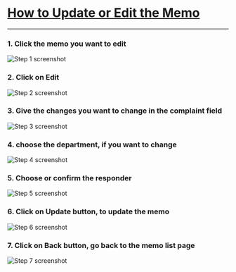 # [How to Update or Edit the Memo](https://app.tango.us/app/workflow/80b69c9e-55ff-43ad-aa41-801e2509c410?utm_source=markdown&utm_medium=markdown&utm_campaign=workflow%20export%20links)




***



### 1. Click the memo you want to edit
![Step 1 screenshot](https://images.tango.us/workflows/80b69c9e-55ff-43ad-aa41-801e2509c410/steps/c9a319e8-22c6-4b23-807e-2b2405ae7b7f/46632881-8f91-495b-a868-b3a38c9607fb.png?crop=focalpoint&fit=crop&fp-x=0.5000&fp-y=0.5000&w=1200&border=2%2CF4F2F7&border-radius=8%2C8%2C8%2C8&border-radius-inner=8%2C8%2C8%2C8&blend-align=bottom&blend-mode=normal&blend-x=0&blend-w=1200&blend64=aHR0cHM6Ly9pbWFnZXMudGFuZ28udXMvc3RhdGljL21hZGUtd2l0aC10YW5nby13YXRlcm1hcmstdjIucG5n&mark-x=232&mark-y=2613&m64=aHR0cHM6Ly9pbWFnZXMudGFuZ28udXMvc3RhdGljL2JsYW5rLnBuZz9tYXNrPWNvcm5lcnMmYm9yZGVyPTQlMkNGRjc0NDImdz0yOTc1Jmg9Mjk3JmZpdD1jcm9wJmNvcm5lci1yYWRpdXM9MTA%3D)


### 2. Click on Edit
![Step 2 screenshot](https://images.tango.us/workflows/80b69c9e-55ff-43ad-aa41-801e2509c410/steps/a138f7b6-2e31-4218-b33e-7bcecc6236fc/fff3924e-a3d1-4fca-97a2-bbef7b2e59f9.png?crop=focalpoint&fit=crop&fp-x=1.9382&fp-y=0.1870&w=1200&border=2%2CF4F2F7&border-radius=8%2C8%2C8%2C8&border-radius-inner=8%2C8%2C8%2C8&blend-align=bottom&blend-mode=normal&blend-x=0&blend-w=1200&blend64=aHR0cHM6Ly9pbWFnZXMudGFuZ28udXMvc3RhdGljL21hZGUtd2l0aC10YW5nby13YXRlcm1hcmstdjIucG5n&mark-x=2029&mark-y=195&m64=aHR0cHM6Ly9pbWFnZXMudGFuZ28udXMvc3RhdGljL2JsYW5rLnBuZz9tYXNrPWNvcm5lcnMmYm9yZGVyPTQlMkNGRjc0NDImdz01OTMmaD00MDgmZml0PWNyb3AmY29ybmVyLXJhZGl1cz0xMA%3D%3D)


### 3. Give the changes you want to change in the complaint field
![Step 3 screenshot](https://images.tango.us/workflows/80b69c9e-55ff-43ad-aa41-801e2509c410/steps/e271946c-ca99-4f40-bd08-57e5c18f054d/b6c3b91e-44cf-4abc-9ac4-22d7d03afd1e.png?crop=focalpoint&fit=crop&fp-x=0.5000&fp-y=0.5000&w=1200&border=2%2CF4F2F7&border-radius=8%2C8%2C8%2C8&border-radius-inner=8%2C8%2C8%2C8&blend-align=bottom&blend-mode=normal&blend-x=0&blend-w=1200&blend64=aHR0cHM6Ly9pbWFnZXMudGFuZ28udXMvc3RhdGljL21hZGUtd2l0aC10YW5nby13YXRlcm1hcmstdjIucG5n&mark-x=259&mark-y=1844&m64=aHR0cHM6Ly9pbWFnZXMudGFuZ28udXMvc3RhdGljL2JsYW5rLnBuZz9tYXNrPWNvcm5lcnMmYm9yZGVyPTQlMkNGRjc0NDImdz0yOTU2Jmg9NDYzJmZpdD1jcm9wJmNvcm5lci1yYWRpdXM9MTA%3D)


### 4. choose the department, if you want to change
![Step 4 screenshot](https://images.tango.us/workflows/80b69c9e-55ff-43ad-aa41-801e2509c410/steps/7b8d026c-265c-4dd2-bdc5-1e9eb5a08e9c/80b3f49a-6c61-46ae-9a32-6ce7ed94e16f.png?crop=focalpoint&fit=crop&fp-x=0.5000&fp-y=0.5000&w=1200&border=2%2CF4F2F7&border-radius=8%2C8%2C8%2C8&border-radius-inner=8%2C8%2C8%2C8&blend-align=bottom&blend-mode=normal&blend-x=0&blend-w=1200&blend64=aHR0cHM6Ly9pbWFnZXMudGFuZ28udXMvc3RhdGljL21hZGUtd2l0aC10YW5nby13YXRlcm1hcmstdjIucG5n&mark-x=259&mark-y=2604&m64=aHR0cHM6Ly9pbWFnZXMudGFuZ28udXMvc3RhdGljL2JsYW5rLnBuZz9tYXNrPWNvcm5lcnMmYm9yZGVyPTQlMkNGRjc0NDImdz0yOTU2Jmg9NDYzJmZpdD1jcm9wJmNvcm5lci1yYWRpdXM9MTA%3D)


### 5. Choose or confirm the responder
![Step 5 screenshot](https://images.tango.us/workflows/80b69c9e-55ff-43ad-aa41-801e2509c410/steps/978f6015-74bf-46f8-873a-8dee0218a444/4ef870f2-9f4c-404b-932d-13e9818ea57c.png?crop=focalpoint&fit=crop&fp-x=1.4479&fp-y=1.6848&w=1200&border=2%2CF4F2F7&border-radius=8%2C8%2C8%2C8&border-radius-inner=8%2C8%2C8%2C8&blend-align=bottom&blend-mode=normal&blend-x=0&blend-w=1200&blend64=aHR0cHM6Ly9pbWFnZXMudGFuZ28udXMvc3RhdGljL21hZGUtd2l0aC10YW5nby13YXRlcm1hcmstdjIucG5n&mark-x=259&mark-y=3364&m64=aHR0cHM6Ly9pbWFnZXMudGFuZ28udXMvc3RhdGljL2JsYW5rLnBuZz9tYXNrPWNvcm5lcnMmYm9yZGVyPTQlMkNGRjc0NDImdz0yOTU2Jmg9NDU0JmZpdD1jcm9wJmNvcm5lci1yYWRpdXM9MTA%3D)


### 6. Click on Update button, to update the memo
![Step 6 screenshot](https://images.tango.us/workflows/80b69c9e-55ff-43ad-aa41-801e2509c410/steps/aa5767c2-6c70-4b54-bb15-9c391bec8532/e65adf2e-f931-48e5-ab86-1d53051459ca.png?crop=focalpoint&fit=crop&fp-x=2.3243&fp-y=1.9652&w=1200&border=2%2CF4F2F7&border-radius=8%2C8%2C8%2C8&border-radius-inner=8%2C8%2C8%2C8&blend-align=bottom&blend-mode=normal&blend-x=0&blend-w=1200&blend64=aHR0cHM6Ly9pbWFnZXMudGFuZ28udXMvc3RhdGljL21hZGUtd2l0aC10YW5nby13YXRlcm1hcmstdjIucG5n&mark-x=2363&mark-y=3966&m64=aHR0cHM6Ly9pbWFnZXMudGFuZ28udXMvc3RhdGljL2JsYW5rLnBuZz9tYXNrPWNvcm5lcnMmYm9yZGVyPTQlMkNGRjc0NDImdz04NTMmaD00NDUmZml0PWNyb3AmY29ybmVyLXJhZGl1cz0xMA%3D%3D)


### 7. Click on Back button, go back to the memo list page
![Step 7 screenshot](https://images.tango.us/workflows/80b69c9e-55ff-43ad-aa41-801e2509c410/steps/8978b2ce-e23d-484c-a26a-afa0548c0a68/80a45837-8388-4853-968d-3fd96fcfad41.png?crop=focalpoint&fit=crop&fp-x=2.4633&fp-y=0.1870&w=1200&border=2%2CF4F2F7&border-radius=8%2C8%2C8%2C8&border-radius-inner=8%2C8%2C8%2C8&blend-align=bottom&blend-mode=normal&blend-x=0&blend-w=1200&blend64=aHR0cHM6Ly9pbWFnZXMudGFuZ28udXMvc3RhdGljL21hZGUtd2l0aC10YW5nby13YXRlcm1hcmstdjIucG5n&mark-x=2622&mark-y=185&m64=aHR0cHM6Ly9pbWFnZXMudGFuZ28udXMvc3RhdGljL2JsYW5rLnBuZz9tYXNrPWNvcm5lcnMmYm9yZGVyPTQlMkNGRjc0NDImdz02NjcmaD00MjYmZml0PWNyb3AmY29ybmVyLXJhZGl1cz0xMA%3D%3D)
